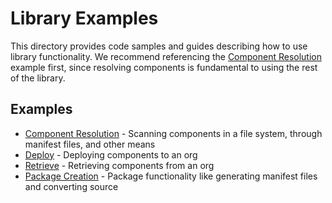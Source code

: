 # Library Examples

This directory provides code samples and guides describing how to use library functionality. We recommend referencing the [Component Resolution]('./component-resolution') example first, since resolving components is fundamental to using the rest of the library.

## Examples

- [Component Resolution]('./component-resolution') - Scanning components in a file system, through manifest files, and other means
- [Deploy]('./deploy') - Deploying components to an org
- [Retrieve]('./retrieve') - Retrieving components from an org
- [Package Creation]('./package-creation') - Package functionality like generating manifest files and converting source